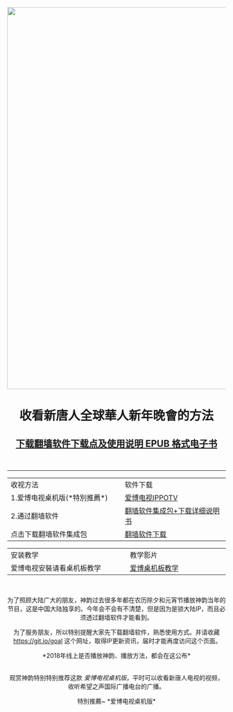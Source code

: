 	
<div align="center">
<IMG SRC="https://github.com/dfchunsring/drdr/blob/master/img-2/ShenYun-19-2.jpg?raw=true" width=880></a><br></div>

<div align="center"><h1>收看新唐人全球華人新年晚會的方法</h1>

[<div align="center"><h2>下载翻墙软件下载点及使用说明 EPUB 格式电子书</h2></div>](https://github.com/dfchunsring/wer/blob/master/fq/fangqian.epub?raw=true)


<br />
<hr> 

<table>
<tr>
	<td width=490;>收视方法</td>
	<td width=400;>软件下载</td>
</tr>
<tr>
	<td>1.爱博电视桌机版(*特別推薦*)</td>
	<td><a href='https://github.com/dfchunsring/wer/blob/master/fq/GreeniPPOTV_Setup_Ver12Build944b.zip?raw=true'>爱博电视IPPOTV </a></td>
</tr>		

<tr>
	<td>2.通过翻墙软件</td>
	<td><a href='https://github.com/dfchunsring/wer/blob/master/fq/fangqian.epub?raw=true'>翻墙软件集成包+下载详细说明书</a></td>
</tr>

<tr>
	<td>点击下载翻墙软件集成包</td>
	<td><a href='https://github.com/gofun72/telove/blob/master/ff.md'>翻墙软件下载</a></td>
</tr>

</table>

<table>
		<td width=490;>安装教学</td>
		<td width=400;>教学影片</td>
<tr>
	<td>爱博电视安裝请看桌机板教学</td>
	<td><a href='https://github.com/dfchunsring/drdr/blob/master/intdv-installation-teaching/iPPOTV.mp4?raw=true'>爱博桌机板教学 </a>
</td>
</tr>
	
</tr>

</table>
<br />


为了照顾大陆广大的朋友，神韵过去很多年都在农历除夕和元宵节播放神韵当年的节目，这是中国大陆独享的。今年会不会有不清楚，但是因为是锁大陆IP，而且必须透过翻墙软件才能看到。

为了服务朋友，所以特别提醒大家先下载翻墙软件，熟悉使用方式。并请收藏  https://git.io/goal 这个网址，取得IP更新资讯，届时才能再度访问这个页面。

<div align="center">*2018年线上是否播放神韵、播放方法，都会在这公布* </div></br>

观赏神韵特别特别推荐这款 *爱博电视桌机版*，平时可以收看新唐人电视的视频，收听希望之声国际广播电台的广播。

<div align="center">特別推薦~  *爱博电视桌机版*</div></br>







